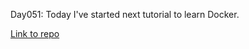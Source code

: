 <p>Day051: Today I've started next tutorial to learn Docker.</p>

[Link to repo](https://github.com/xwojziarnik/DockerFlaskNginxUwsgi)